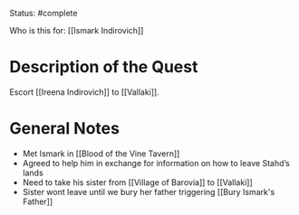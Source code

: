 Status: #complete 

Who is this for: [[Ismark Indirovich]]
# Description of the Quest
Escort [[Ireena Indirovich]] to [[Vallaki]]. 
# General Notes

- Met Ismark in [[Blood of the Vine Tavern]]
- Agreed to help him in exchange for information on how to leave Stahd’s lands
- Need to take his sister from [[Village of Barovia]] to [[Vallaki]]
- Sister wont leave until we bury her father triggering [[Bury Ismark's Father]]
